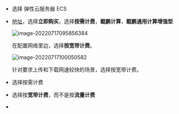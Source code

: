 - 选择 弹性云服务器 ECS 

- [地址](https://www.huaweicloud.com/product/ecs.html)，选择**立即购买**，选择**按需计费**，**鲲鹏计算**，**鲲鹏通用计算增强型**

  ![image-20220717095856384](C:\Users\千江映月\AppData\Roaming\Typora\typora-user-images\image-20220717095856384.png)

  在配置网络里边，选择**按宽带计费**。

  ![image-20220717100050582](C:\Users\千江映月\AppData\Roaming\Typora\typora-user-images\image-20220717100050582.png)

  针对要求上传和下载网速较快的场景，选择按宽带计费。

- 选择按需计费

- 选择按**宽带计费**，而不是按**流量计费**

- 

